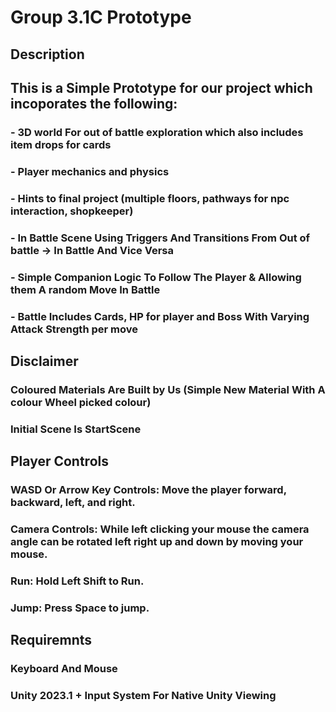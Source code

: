 # Group 3.1C Prototype

## Description
##     This is a Simple Prototype for our project which incoporates the following:
###     - 3D world For out of battle exploration which also includes item drops for cards
###     - Player mechanics and physics
###     - Hints to final project (multiple floors, pathways for npc interaction, shopkeeper)
###     - In Battle Scene Using Triggers And Transitions From Out of battle -> In Battle And Vice Versa
###     - Simple Companion Logic To Follow The Player & Allowing them A random Move In Battle
###     - Battle Includes Cards, HP for player and Boss With Varying Attack Strength per move

## Disclaimer
###     Coloured Materials Are Built by Us (Simple New Material With A colour Wheel picked colour)
###     Initial Scene Is StartScene

## Player Controls
###     WASD Or Arrow Key Controls: Move the player forward, backward, left, and right.
###     Camera Controls: While left clicking your mouse the camera angle can be rotated left right up and down by moving your mouse.
###     Run: Hold Left Shift to Run.
###     Jump: Press Space to jump.

## Requiremnts
###     Keyboard And Mouse
###     Unity 2023.1 + Input System For Native Unity Viewing
